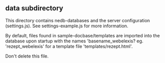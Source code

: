 ## data subdirectory

This directory contains nedb-databases and the 
server configuration (settings.js).
See settings-example.js for more information.

By default, files found in sample-docbase/templates are imported into the database upon startup with the names 'basename_webelexis? eg. 'rezept_webelexis' for a template file  'templates/rezept.html'.

Don't delete this file.
